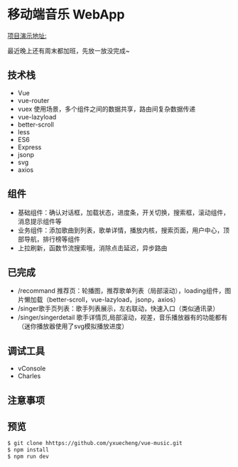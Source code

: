 
# 移动端音乐 WebApp

[项目演示地址:](https://yxuecheng.github.io/Music-Player/dist/#/recommend)

最近晚上还有周末都加班，先放一放没完成~

## 技术栈

- Vue
- vue-router
- vuex 使用场景，多个组件之间的数据共享，路由间复杂数据传递
- vue-lazyload
- better-scroll
- less
- ES6
- Express
- jsonp
- svg
- axios

## 组件

- 基础组件：确认对话框，加载状态，进度条，开关切换，搜索框，滚动组件，消息提示组件等
- 业务组件：添加歌曲到列表，歌单详情，播放内核，搜索页面，用户中心，顶部导航，排行榜等组件
- 上拉刷新，函数节流搜索哦，消除点击延迟，异步路由

## 已完成

- /recommand 推荐页：轮播图，推荐歌单列表（局部滚动），loading组件，图片懒加载（better-scroll，vue-lazyload，jsonp，axios）
- /singer歌手页列表：歌手列表展示，左右联动，快速入口（类似通讯录）
- /singer/singerdetail 歌手详情页,局部滚动，视差，音乐播放器有的功能都有（迷你播放器使用了svg模拟播放进度）
## 调试工具 

- vConsole
- Charles

## 注意事项

## 预览

``` bash
$ git clone hhttps://github.com/yxuecheng/vue-music.git
$ npm install
$ npm run dev
```
